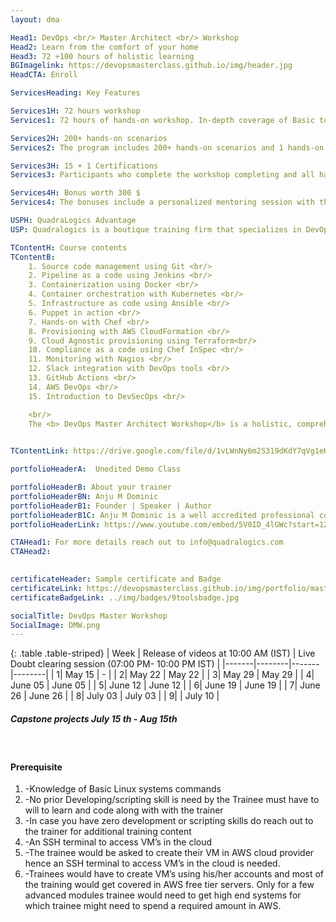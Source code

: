 ```yaml
---
layout: dma

Head1: DevOps <br/> Master Architect <br/> Workshop 
Head2: Learn from the comfort of your home
Head3: 72 +100 hours of holistic learning 
BGImagelink: https://devopsmasterclass.github.io/img/header.jpg
HeadCTA: Enroll

ServicesHeading: Key Features

Services1H: 72 hours workshop 
Services1: 72 hours of hands-on workshop. In-depth coverage of Basic to Advanced topics, ideal for beginners and experienced. 45 hours of workshops content & 24 hours LIVE doubt clearing session included .

Services2H: 200+ hands-on scenarios
Services2: The program includes 200+ hands-on scenarios and 1 hands-on capstone project to ensure learning is more practical over just being theoretical. 

Services3H: 15 + 1 Certifications  
Services3: Participants who complete the workshop completing and all hands-on assignments would be awarded a verifiable digital certificate hosted on certifyme.online . 

Services4H: Bonus worth 300 $
Services4: The bonuses include a personalized mentoring session with the trainer, a 1X1  mentoring session with an Industry veteran, 100+ hours of curated online video contents and 5 years of LMS access.

USPH: QuadraLogics Advantage
USP: Quadralogics is a boutique training firm that specializes in DevOps training and consulting. Since our inception in 2014, QuadraLogics has facilitated more than 70+ corporate and public workshops enabling more than 10000+ practitioners. We are trusted partners with global brands like Pluralsight, Udacity, Coursera etc and enable them in designing/delivering technical content and training. Quadralogics today is one of the most trusted training/content producers and a premium player in the B2B DevOps market. Building on our experience, our industry experts have carefully handcrafted the workshop "DevOps Master Architect". We use a technique called the “Task-based learning”. In this approach, the practitioner learns by exploring 200+ hands on,real-life scenarios. This unique style enables the practitioner to be more competent and highly productive after the workshop.

TContentH: Course contents
TContentB: 
    1. Source code management using Git <br/>
    2. Pipeline as a code using Jenkins <br/>
    3. Containerization using Docker <br/>
    4. Container orchestration with Kubernetes <br/>
    5. Infrastructure as code using Ansible <br/>
    6. Puppet in action <br/>
    7. Hands-on with Chef <br/>
    8. Provisioning with AWS CloudFormation <br/>
    9. Cloud Agnostic provisioning using Terraform<br/>
    10. Compliance as a code using Chef InSpec <br/>
    11. Monitoring with Nagios <br/>
    12. Slack integration with DevOps tools <br/>
    13. GitHub Actions <br/>
    14. AWS DevOps <br/>
    15. Introduction to DevSecOps <br/>

    <br/>
    The <b> DevOps Master Architect Workshop</b> is a holistic, comprehensive program that covers 11 most leading tools used across the DevOps spectrum. This program spans for 12 weeks which includes 8 weeks of workshops and 4 weeks for a capstone project. We use a technique called the “Task-based learning”. In this approach, the practitioner learns by exploring 200+ hands-on,real-life scenarios. This unique style enables the practitioner to be more competent and highly productive from day 1. The program also includes 3 hours of dedicated doubt clearance sessions for every 6 hours of workshop to ensure your doubts are cleared and you are confident on the subject. In order to ensure high quality, we only intake a maximum of 20 students per batch.
    

TContentLink: https://drive.google.com/file/d/1vLWnNy6m2S319dKdY7qVg1eKOX_Qvnch/view?usp=sharing

portfolioHeaderA:  Unedited Demo Class 

portfolioHeaderB: About your trainer
portfolioHeaderBN: Anju M Dominic
portfolioHeaderB1: Founder | Speaker | Author
portfolioHeaderB1C: Anju M Dominic is a well accredited professional corporate trainer and consultant in the field of DevOps . She has conducted over 150+ hands-on workshops across different product and service companies. She is also a trainer/author across various training companies including PluralSight, Edureka, KnowledgeHut, etc. She is currently the Principal consultant and founder of QuadraLogics, a boutique training/consulting firm. Anju is well known for her contributions to technical articles which includes two books and several whitepapers in the field of software engineering. She is also a regular speaker for many DevOps and Agile conferences
portfolioHeaderLink: https://www.youtube.com/embed/5V0ID_4lGWc?start=12

CTAHead1: For more details reach out to info@quadralogics.com
CTAHead2:
                      

certificateHeader: Sample certificate and Badge 
certificateLink: https://devopsmasterclass.github.io/img/portfolio/master.jpg
certificateBadgeLink: ../img/badges/9toolsbadge.jpg

socialTitle: DevOps Master Workshop
SocialImage: DMW.png
---
```


{: .table .table-striped}
| Week        | Release of videos at 10:00 AM (IST)     |  Live Doubt clearing session (07:00 PM- 10:00 PM IST) |
|-------|--------|-------|--------|
| 1| May 15 | - | 
| 2| May 22 |  May 22 | 
| 3| May 29 | May 29 | 
| 4| June 05 |  June 05 | 
| 5| June 12 | June 12 | 
| 6| June 19 | June 19 | 
| 7| June 26 | June 26 | 
| 8| July 03 |  July 03 | 
| 9|  |  July 10 | 

##### Capstone projects July 15 th - Aug 15th
<br>

#### Prerequisite

1. -Knowledge of Basic Linux systems commands
2. -No prior Developing/scripting skill is need by the Trainee must have to will to learn and code along with with the trainer
3.  -In case you have zero development or scripting skills do reach out to the trainer for additional training content
4. -An SSH terminal to access VM’s in the cloud
5.  -The trainee would be asked to create their VM in AWS cloud provider hence an SSH terminal to access VM’s in the cloud is needed.
6.  -Trainees would have to create VM’s using his/her accounts and most of the training would get covered in AWS free tier servers. Only for a few advanced modules trainee would need to get high end systems for which trainee might need to spend a required amount in AWS.

